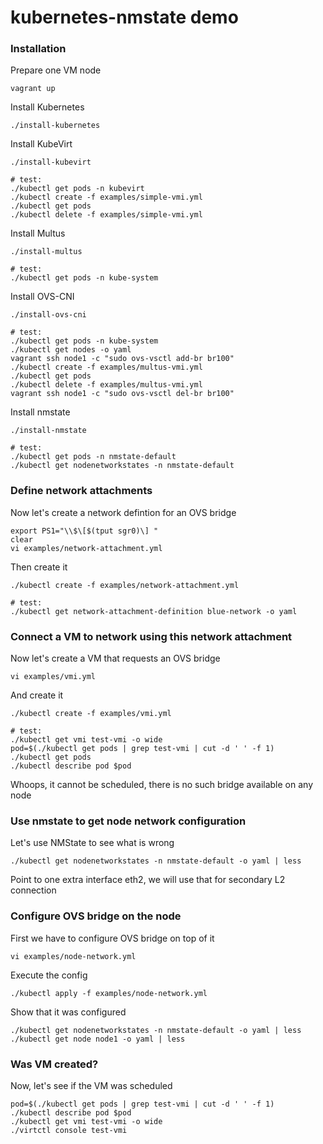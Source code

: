 # kubernetes-nmstate demo

### Installation

Prepare one VM node

```shell
vagrant up
```

Install Kubernetes

```shell
./install-kubernetes
```

Install KubeVirt

```shell
./install-kubevirt

# test:
./kubectl get pods -n kubevirt
./kubectl create -f examples/simple-vmi.yml
./kubectl get pods
./kubectl delete -f examples/simple-vmi.yml
```

Install Multus

```shell
./install-multus

# test:
./kubectl get pods -n kube-system
```

Install OVS-CNI

```shell
./install-ovs-cni

# test:
./kubectl get pods -n kube-system
./kubectl get nodes -o yaml
vagrant ssh node1 -c "sudo ovs-vsctl add-br br100"
./kubectl create -f examples/multus-vmi.yml
./kubectl get pods
./kubectl delete -f examples/multus-vmi.yml
vagrant ssh node1 -c "sudo ovs-vsctl del-br br100"
```

Install nmstate

```shell
./install-nmstate

# test:
./kubectl get pods -n nmstate-default
./kubectl get nodenetworkstates -n nmstate-default
```

### Define network attachments

Now let's create a network defintion for an OVS bridge

```shell
export PS1="\\$\[$(tput sgr0)\] "
clear
vi examples/network-attachment.yml
```

Then create it

```shell
./kubectl create -f examples/network-attachment.yml

# test:
./kubectl get network-attachment-definition blue-network -o yaml
```

### Connect a VM to network using this network attachment

Now let's create a VM that requests an OVS bridge

```shell
vi examples/vmi.yml
```

And create it

```shell
./kubectl create -f examples/vmi.yml

# test:
./kubectl get vmi test-vmi -o wide
pod=$(./kubectl get pods | grep test-vmi | cut -d ' ' -f 1)
./kubectl get pods
./kubectl describe pod $pod
```

Whoops, it cannot be scheduled, there is no such bridge available on any node

### Use nmstate to get node network configuration

Let's use NMState to see what is wrong

```shell
./kubectl get nodenetworkstates -n nmstate-default -o yaml | less
```

Point to one extra interface eth2, we will use that for secondary L2 connection

### Configure OVS bridge on the node

First we have to configure OVS bridge on top of it

```shell
vi examples/node-network.yml
```

Execute the config

```shell
./kubectl apply -f examples/node-network.yml
```

Show that it was configured

```shell
./kubectl get nodenetworkstates -n nmstate-default -o yaml | less
./kubectl get node node1 -o yaml | less
```

### Was VM created?

Now, let's see if the VM was scheduled

```shell
pod=$(./kubectl get pods | grep test-vmi | cut -d ' ' -f 1)
./kubectl describe pod $pod
./kubectl get vmi test-vmi -o wide
./virtctl console test-vmi
```

